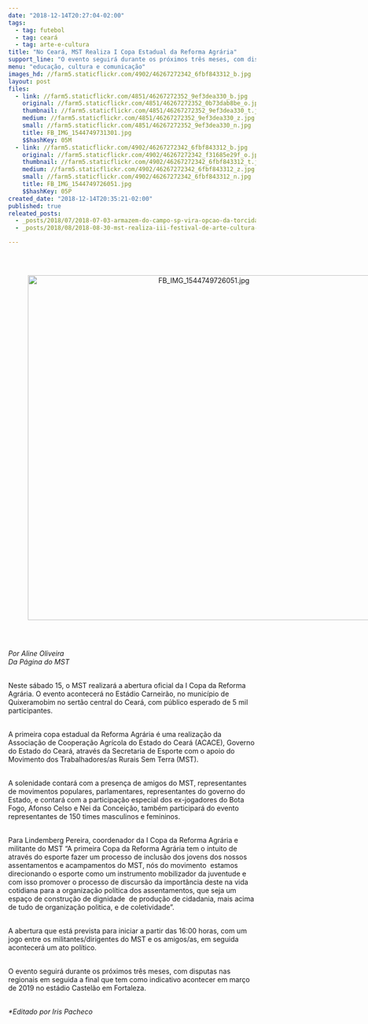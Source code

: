 ```yaml
---
date: "2018-12-14T20:27:04-02:00"
tags:
  - tag: futebol
  - tag: ceará
  - tag: arte-e-cultura
title: "No Ceará, MST Realiza I Copa Estadual da Reforma Agrária"
support_line: "O evento seguirá durante os próximos três meses, com disputas nas regionais em seguida a final que tem como indicativo acontecer em março de 2019 no estádio Castelão em Fortaleza."
menu: "educação, cultura e comunicação"
images_hd: //farm5.staticflickr.com/4902/46267272342_6fbf843312_b.jpg
layout: post
files:
  - link: //farm5.staticflickr.com/4851/46267272352_9ef3dea330_b.jpg
    original: //farm5.staticflickr.com/4851/46267272352_0b73dab8be_o.jpg
    thumbnail: //farm5.staticflickr.com/4851/46267272352_9ef3dea330_t.jpg
    medium: //farm5.staticflickr.com/4851/46267272352_9ef3dea330_z.jpg
    small: //farm5.staticflickr.com/4851/46267272352_9ef3dea330_n.jpg
    title: FB_IMG_1544749731301.jpg
    $$hashKey: 05M
  - link: //farm5.staticflickr.com/4902/46267272342_6fbf843312_b.jpg
    original: //farm5.staticflickr.com/4902/46267272342_f31685e29f_o.jpg
    thumbnail: //farm5.staticflickr.com/4902/46267272342_6fbf843312_t.jpg
    medium: //farm5.staticflickr.com/4902/46267272342_6fbf843312_z.jpg
    small: //farm5.staticflickr.com/4902/46267272342_6fbf843312_n.jpg
    title: FB_IMG_1544749726051.jpg
    $$hashKey: 05P
created_date: "2018-12-14T20:35:21-02:00"
published: true
releated_posts:
  - _posts/2018/07/2018-07-03-armazem-do-campo-sp-vira-opcao-da-torcida-durante-a-copa-do-mundo.md
  - _posts/2018/08/2018-08-30-mst-realiza-iii-festival-de-arte-cultura-das-escolas-do-campo.md

---
```

<p>&nbsp;</p>

<div style="text-align:center">
<figure class="image" style="display:inline-block"><img alt="FB_IMG_1544749726051.jpg" height="700" src="//farm5.staticflickr.com/4902/46267272342_6fbf843312_b.jpg" width="700" />
<figcaption></figcaption>
</figure>
</div>

<p>&nbsp;</p>

<p><em>Por Aline Oliveira<br />
Da P&aacute;gina do MST&nbsp;</em></p>

<p><br />
Neste s&aacute;bado 15, o MST realizar&aacute; a abertura oficial da I Copa da Reforma Agr&aacute;ria. O evento acontecer&aacute; no Est&aacute;dio Carneir&atilde;o, no munic&iacute;pio de Quixeramobim no sert&atilde;o central do Cear&aacute;, com p&uacute;blico esperado de 5 mil participantes.</p>

<p><br />
A primeira copa estadual da Reforma Agr&aacute;ria &eacute; uma realiza&ccedil;&atilde;o da Associa&ccedil;&atilde;o de Coopera&ccedil;&atilde;o Agr&iacute;cola do Estado do Cear&aacute; (ACACE), Governo do Estado do Cear&aacute;, atrav&eacute;s da Secretaria de Esporte com o apoio do Movimento dos Trabalhadores/as Rurais Sem Terra (MST).&nbsp;</p>

<p><br />
A solenidade contar&aacute; com a presen&ccedil;a de amigos do MST, representantes de movimentos populares, parlamentares, representantes do governo do Estado, e contar&aacute; com a participa&ccedil;&atilde;o especial dos ex-jogadores do Bota Fogo, Afonso Celso e Nei da Concei&ccedil;&atilde;o, tamb&eacute;m participar&aacute; do evento representantes de 150 times masculinos e femininos.&nbsp;</p>

<p><br />
Para Lindemberg Pereira, coordenador da I Copa da Reforma Agr&aacute;ria e militante do MST &ldquo;A primeira Copa da Reforma Agr&aacute;ria tem o intuito de atrav&eacute;s do esporte fazer um processo de inclus&atilde;o dos jovens dos nossos assentamentos e acampamentos do MST, n&oacute;s do movimento&nbsp; estamos direcionando o esporte como um instrumento mobilizador da juventude e com isso promover o processo de discurs&atilde;o da import&acirc;ncia deste na vida cotidiana para a organiza&ccedil;&atilde;o pol&iacute;tica dos assentamentos, que seja um espa&ccedil;o de constru&ccedil;&atilde;o de dignidade&nbsp; de produ&ccedil;&atilde;o de cidadania, mais acima de tudo de organiza&ccedil;&atilde;o politica, e de coletividade&rdquo;.</p>

<p><br />
A abertura que est&aacute; prevista para iniciar a partir das 16:00 horas, com um jogo entre os militantes/dirigentes do MST e os amigos/as, em seguida acontecer&aacute; um ato pol&iacute;tico.</p>

<p><br />
O evento seguir&aacute; durante os pr&oacute;ximos tr&ecirc;s meses, com disputas nas regionais em seguida a final que tem como indicativo acontecer em mar&ccedil;o de 2019 no est&aacute;dio Castel&atilde;o em Fortaleza.</p>

<p><br />
<em>*Editado por Iris Pacheco</em></p>
